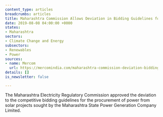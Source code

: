 ```yaml
---
content_type: articles
breadcrumbs: articles
title: Maharashtra Commission Allows Deviation in Bidding Guidelines for Solar Projects
date: 2019-08-08 04:00:00 +0000
states:
- Maharashtra
sectors:
- Climate Change and Energy
subsectors:
- Renewables
- Power
sources:
- name: Mercom
  url: https://mercomindia.com/maharashtra-commission-deviation-bidding-guidelines-solar/
details: []
is_newsletter: false

---
```

The Maharashtra Electricity Regulatory Commission approved the deviation to the competitive bidding guidelines for the procurement of power from solar projects sought by the Maharashtra State Power Generation Company Limited.
